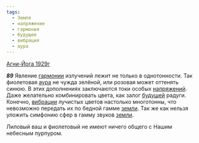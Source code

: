 ```yaml
---
tags:
  - Земля
  - напряжение
  - гармония
  - будущее
  - вибрация
  - аура
---
```


[Агни-Йога 1929г](https://127.0.0.1:4002/agni/1929)

___89___
Явление [гармонии](../../../tags/#гармония) излучений лежит не только в однотонности. Так фиолетовая [аура](../../../tags/#аура) не чужда зелёной, или розовая может оттенять синюю. В этих дополнениях заключаются токи особых [напряжений](../../../tags/#напряжение). Даже желательно комбинировать цвета, как залог [будущей](../../../tags/#будущее) радуги. Конечно, [вибрации](../../../tags/#вибрация) лучистых цветов настолько многотонны, что невозможно передать их по бедной гамме [земли](../../../tags/#Земля). Так же как нельзя уложить симфонию сфер в гамму звуков [земли](../../../tags/#Земля).   

Лиловый ваш и фиолетовый не имеют ничего общего с Нашим небесным пурпуром.